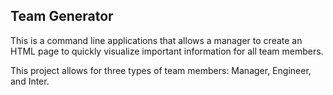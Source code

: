 ## Team Generator

This is a command line applications that allows a manager to create an HTML page to quickly visualize important information for all team members. 

This project allows for three types of team members: Manager, Engineer, and Inter.
